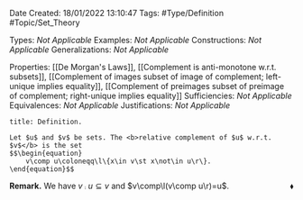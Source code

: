 <div class="topSpace"></div>

Date Created: 18/01/2022 13:10:47
Tags: #Type/Definition #Topic/Set_Theory

Types: <i>Not Applicable</i>
Examples: <i>Not Applicable</i> 
Constructions: <i>Not Applicable</i> 
Generalizations: <i>Not Applicable</i>

Properties: [[De Morgan's Laws]], [[Complement is anti-monotone w.r.t. subsets]], [[Complement of images subset of image of complement; left-unique implies equality]], [[Complement of preimages subset of preimage of complement; right-unique implies equality]]
Sufficiencies: <i>Not Applicable</i>
Equivalences: <i>Not Applicable</i>
Justifications: <i>Not Applicable</i>

``` ad-Definition
title: Definition.

Let $u$ and $v$ be sets. The <b>relative complement of $u$ w.r.t. $v$</b> is the set
$$\begin{equation}
    v\comp u\coloneqq\l\{x\in v\st x\not\in u\r\}.
\end{equation}$$

```

<b>Remark.</b> We have $v\comp u\subseteq v$ and $v\comp\l(v\comp u\r)=u$.<span style="float:right;">$\blacklozenge$</span>
